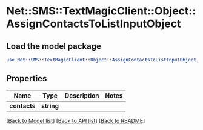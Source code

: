 # Net::SMS::TextMagicClient::Object::AssignContactsToListInputObject

## Load the model package
```perl
use Net::SMS::TextMagicClient::Object::AssignContactsToListInputObject;
```

## Properties
Name | Type | Description | Notes
------------ | ------------- | ------------- | -------------
**contacts** | **string** |  | 

[[Back to Model list]](../README.md#documentation-for-models) [[Back to API list]](../README.md#documentation-for-api-endpoints) [[Back to README]](../README.md)


